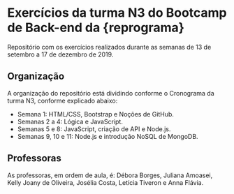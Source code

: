 # Exercícios da turma N3 do Bootcamp de Back-end da {reprograma}

Repositório com os exercícios realizados durante as semanas de 13 de setembro a 17 de dezembro de 2019.

## Organização
A organização do repositório está dividindo conforme o Cronograma da turma N3, conforme explicado abaixo:
- Semana 1: HTML/CSS, Bootstrap e Noções de GitHub.
- Semanas 2 a 4: Lógica e JavaScript.
- Semanas 5 e 8: JavaScript, criação de API e Node.js.
- Semanas 9, 10 e 11: Node.js e introdução NoSQL de MongoDB.

## Professoras
As professoras, em ordem de aula, é: Débora Borges, Juliana Amoasei, Kelly Joany de Oliveira, Josélia Costa, Letícia Tiveron e Anna Flávia.